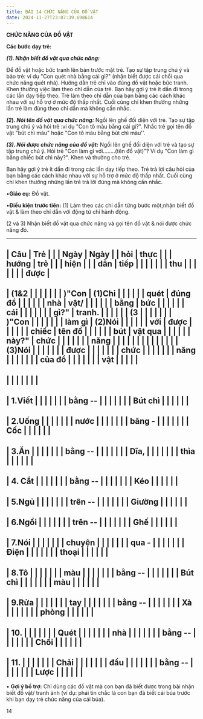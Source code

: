 ```yaml
---
title: BÀI 14 CHỨC NĂNG CỦA ĐỒ VẬT
date: 2024-11-27T23:07:39.698614
---
```


**CHỨC NĂNG CỦA ĐỒ VẬT**

**Các bước dạy trẻ:**

***(1). Nhận biết đồ vật qua chức năng:***

Để đồ vật hoặc bức tranh lên bàn trước mặt trẻ. Tạo sự tập trung chú ý
và bảo trẻ: ví dụ "Con quét nhà bằng cái gì?" (nhận biết được cái chổi
qua chức năng quét nhà). Hướng dẫn trẻ chỉ vào đúng đồ vật hoặc bức
tranh. Khen thưởng việc làm theo chỉ dẫn của trẻ. Bạn hãy gợi ý trẻ ít
dần đi trong các lần dạy tiếp theo. Trẻ làm theo chỉ dẫn của bạn bằng
các cách khác nhau với sự hỗ trợ ở mức độ thấp nhất. Cuối cùng chỉ
khen thưởng những lần trẻ làm đúng theo chỉ dẫn mà không cần nhắc.

***(2*). *Nói tên đồ vật qua chức năng:*** Ngồi lên ghế đối diện với
trẻ. Tạo sự tập trung chú ý và hỏi trẻ :ví dụ "Con tô màu bằng cái
gì?". Nhắc trẻ gọi tên đồ vật "bút chì màu" hoặc "Con tô màu bằng bút
chì màu''.

***(3). Nói được chức năng của đồ vật:*** Ngồi lên ghế đối diện với
trẻ và tạo sự tập trung chú ý. Hỏi trẻ "Con làm gì với........(tên đồ
vật)"? Ví dụ "Con làm gì bằng chiếc bút chì này?". Khen và thưởng cho
trẻ.

Bạn hãy gợi ý trẻ ít dần đi trong các lần dạy tiếp theo. Trẻ trả lời
câu hỏi của bạn bằng các cách khác nhau với sự hỗ trợ ở mức độ thấp
nhất. Cuối cùng chỉ khen thưởng những lần trẻ trả lời đúng mà không
cần nhắc.

•**Giáo cụ:** Đồ vật.

•**Điều kiện trước tiên:**
(1) Làm theo các chỉ dẫn từng bước một;nhận biết đồ vật & làm theo chỉ
dẫn với động từ chỉ hành động.

(2 và 3) Nhận biết đồ vật qua chức năng và gọi tên đồ vật & nói được
chức năng đó.

-------------------------------------------------------------------------
| **Câu     | **Trẻ     |           |           | **Ngày    | **Ngày  |
| hỏi**     | thực      |           |           | hướng     | trẻ     |
|           | hiện**    |           |           | dẫn**     | tiếp    |
|           |           |           |           |           | thu     |
|           |           |           |           |           | được**  |
-------------------------------------------------------------------------
| **(1&2  |         |           |           |           |           |
| )**"**Con |  **(1)Chỉ |           |           |           |           |
| quét    | đúng đồ |           |           |           |           |
| nhà     | vật/    |           |           |           |           |
| bằng    | bức     |           |           |           |           |
| cái     |         |           |           |           |           |
| gì?**" |  tranh.** |           |           |           |           |
| **(3    |         |           |           |           |           |
| )**"**Con |         |           |           |           |           |
| làm gì  |  **(2)Nói |           |           |           |           |
| với     | được    |           |           |           |           |
| chiếc   | tên đồ  |           |           |           |           |
| bút     | vật qua |           |           |           |           |
| này?**" | chức    |           |           |           |           |
|           | năng** |           |           |           |           |
|           |         |           |           |           |           |
|           |  **(3)Nói |           |           |           |           |
|           | được    |           |           |           |           |
|           | chức    |           |           |           |           |
|           | năng    |           |           |           |           |
|           | của đồ  |           |           |           |           |
|           | vật**   |           |           |           |           |
-------------------------------------------------------------------------
|           |           |           |           |           |           |
-------------------------------------------------------------------------
| 1.Viết  |           |           |           |           |           |
| bằng -- |           |           |           |           |           |
| Bút chì |           |           |           |           |           |
-------------------------------------------------------------------------
| 2.Uống  |           |           |           |           |           |
| nước    |           |           |           |           |           |
| băng -  |           |           |           |           |           |
| Cốc     |           |           |           |           |           |
-------------------------------------------------------------------------
| 3.Ăn    |           |           |           |           |           |
| bằng -- |           |           |           |           |           |
| Dĩa,    |           |           |           |           |           |
| thìa    |           |           |           |           |           |
-------------------------------------------------------------------------
| 4. Cắt |           |           |           |           |           |
| bằng -- |           |           |           |           |           |
| Kéo     |           |           |           |           |           |
-------------------------------------------------------------------------
| 5.Ngủ   |           |           |           |           |           |
| trên -- |           |           |           |           |           |
| Giường  |           |           |           |           |           |
-------------------------------------------------------------------------
| 6.Ngồi  |           |           |           |           |           |
| trên -- |           |           |           |           |           |
| Ghế     |           |           |           |           |           |
-------------------------------------------------------------------------
| 7.Nói   |           |           |           |           |           |
| chuyện  |           |           |           |           |           |
| qua -   |           |           |           |           |           |
| Điện    |           |           |           |           |           |
| thoại   |           |           |           |           |           |
-------------------------------------------------------------------------
| 8.Tô    |           |           |           |           |           |
| màu     |           |           |           |           |           |
| bằng -- |           |           |           |           |           |
| Bút chì |           |           |           |           |           |
| màu     |           |           |           |           |           |
-------------------------------------------------------------------------
| 9.Rửa   |           |           |           |           |           |
| tay     |           |           |           |           |           |
| bằng -- |           |           |           |           |           |
| Xà      |           |           |           |           |           |
| phòng   |           |           |           |           |           |
-------------------------------------------------------------------------
| 10.    |           |           |           |           |           |
| Quét    |           |           |           |           |           |
| nhà     |           |           |           |           |           |
| bằng -- |           |           |           |           |           |
| Chổi    |           |           |           |           |           |
-------------------------------------------------------------------------
| 11.    |           |           |           |           |           |
| Chải    |           |           |           |           |           |
| đầu     |           |           |           |           |           |
| bằng -- |           |           |           |           |           |
| Lược    |           |           |           |           |           |
-------------------------------------------------------------------------

• **Gợi ý bổ trợ:** Chỉ dùng các đồ vật mà con bạn đã biết được trong
bài nhận biết đồ vật/ tranh ảnh (ví dụ: phải tin chắc là con bạn đã
biết cái búa trước khi bạn dạy trẻ chức năng của cái búa).

14

